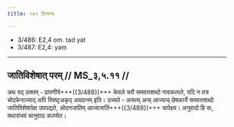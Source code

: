 ```yaml
---
title: १४१ टिप्पन्यः

---
```

- 3/486: E2,4 om. tad yat
- 3/487: E2,4: yaṃ

____________________________________________


## जातिविशेषात् परम् // MS_३,५.११ //

अथ यद् उक्तम् - प्रापणीये+++({3/488})+++ केवले चरौ समवत्तशब्दो नावकल्पते, यदि न तत्र चोदकेनाज्याद् अपि स्विष्टृअकृद् अवदानम् इति। उच्यते - असत्य् अप्य् आज्याच् छेषकार्ये समवत्तशब्दो जातिविशेषापेक्ष उपपद्यते, ओदनजातिम् आज्यजातिं+++({3/489})+++ चापेक्ष्य। अनुवादो हि सः, यथासंभवं चानुवादः कल्प्येत।
